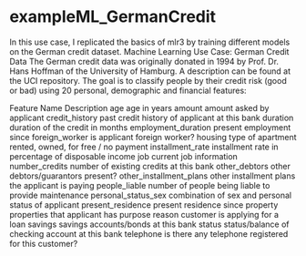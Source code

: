 # exampleML_GermanCredit
In this use case, I replicated the basics of mlr3 by training different models on the German credit dataset.
Machine Learning Use Case: German Credit Data
The German credit data was originally donated in 1994 by Prof. Dr. Hans Hoffman of the University of Hamburg. A description can be found at the UCI repository. The goal is to classify people by their credit risk (good or bad) using 20 personal, demographic and financial features:

Feature Name	Description
age	age in years
amount	amount asked by applicant
credit_history	past credit history of applicant at this bank
duration	duration of the credit in months
employment_duration	present employment since
foreign_worker	is applicant foreign worker?
housing	type of apartment rented, owned, for free / no payment
installment_rate	installment rate in percentage of disposable income
job	current job information
number_credits	number of existing credits at this bank
other_debtors	other debtors/guarantors present?
other_installment_plans	other installment plans the applicant is paying
people_liable	number of people being liable to provide maintenance
personal_status_sex	combination of sex and personal status of applicant
present_residence	present residence since
property	properties that applicant has
purpose	reason customer is applying for a loan
savings	savings accounts/bonds at this bank
status	status/balance of checking account at this bank
telephone	is there any telephone registered for this customer?
